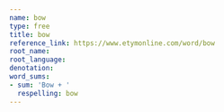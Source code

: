 ```yaml
---
name: bow
type: free
title: bow
reference_link: https://www.etymonline.com/word/bow
root_name: 
root_language: 
denotation: 
word_sums:
- sum: 'Bow + '
  respelling: bow
---
```

